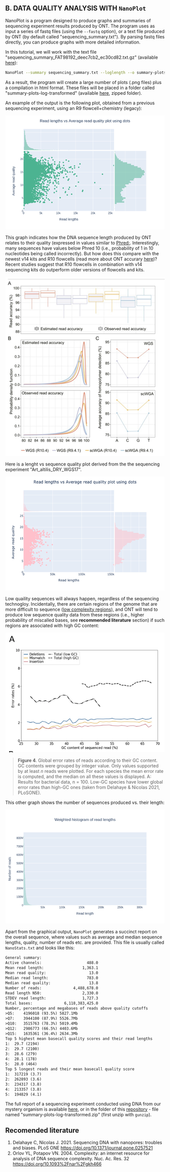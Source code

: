 ## B. DATA QUALITY ANALYSIS WITH `NanoPlot`
NanoPlot is a program designed to produce graphs and summaries of sequencing experiment results produced by ONT. The program uses as input a series of fastq files (using the `--fastq` option), or a text file produced by ONT (by default called "sequencing_summary.txt"). By parsing fastq files directly, you can produce graphs with more detailed information.

In this tutorial, we will work with the text file "sequencing_summary_FAT98192_deec7cb2_ec30cd82.txt.gz" (available [here](https://drive.google.com/file/d/1dy6Sf3TZVkq7S0GOjyy8UlWolUeFEsxv/view?usp=share_link)): 

```bash
NanoPlot --summary sequencing_summary.txt --loglength --o summary-plots-log-transformed
```

As a result, the program will create a large number of plots (.png files) plus a compilation in html format. These files will be placed in a folder called "summary-plots-log-transformed" (available [here]([https://github.com/siriusb-nox/Taller-Oxford-Nanopore-Dec-2022/tree/main/NanoPlot/](https://github.com/siriusb-nox/ONT-workshop-Oct-2023/blob/main/NanoPlot/summary-plots-log-transformed.zip)), zipped folder).

An example of the output is the following plot, obtained from a previous sequencing experiment, using an R9 flowcell+chemistry (legacy):

<p align="center">
 <img src="https://github.com/siriusb-nox/ONT-workshop-Oct-2023/blob/main/IMG/LengthvsQualityScatterPlot_dot.png" alt="Length vs Sequence quality"/>
</p>

This graph indicates how the DNA sequence length produced by ONT relates to their quality (expressed in values similar to [Phred:](https://en.wikipedia.org/wiki/Phred_quality_score). Interestingly, many sequences have values below Phred 10 (i.e., probability of 1 in 10 nucleotides being called incorrectly). But how does this compare with the newest v14 kits and R10 flowcells (read more about ONT accurary [here](https://nanoporetech.com/accuracy))? Recent studies suggest that R10 flowcells in combination with v14 sequencing kits do outperform older versions of flowcells and kits. 

<p align="center">
 <img src="https://github.com/siriusb-nox/ONT-workshop-Oct-2023/blob/main/IMG/Ni_al_2023_CompStrBioJ.png" alt="Length vs Sequence quality"/>
</p>

Here is a lenght vs sequence quality plot derived from the the sequencing experiment "Art_altilis_DRY_WGS17".  

<p align="center">
 <img src="https://github.com/siriusb-nox/ONT-workshop-Oct-2023/blob/main/IMG/LengthvsQualityScatterPlot_dot_Art_altilis_DRY_WGS17.png" alt="Length vs Sequence quality"/>
</p>



Low quaility sequences will always happen, regardless of the sequencing technogloy. Incidentally, there are certain regions of the genome that are more difficult to sequence ([low complexity regions](https://academic.oup.com/nar/article/32/suppl_2/W628/1040725)), and ONT will tend to produce low sequence quality data from these regions (i.e., higher probability of miscalled bases, see **recommended literature** section) if such regions are associated with high GC content:

<p align="centre">
 <img src="https://github.com/siriusb-nox/ONT-workshop-Oct-2023/blob/main/IMG/GC_qual_bias_ONT_Delahaye_Nicolas_2021_PLoSONE.png" alt="GC content and quality bias in ONT data"/>
</p>

>**Figure 4**. Global error rates of reads according to their GC content. GC contents were grouped by integer value. Only values supported by at least *n* reads were plotted. For each species the mean error rate is computed, and the median on all these values is displayed. A: Results for bacterial data, n = 100. Low-GC species have lower global error rates than high-GC ones (taken from Delahaye & Nicolas 2021, PLoSONE).

This other graph shows the number of sequences produced vs. their length:

<p align="centre">
 <img src="https://github.com/siriusb-nox/ONT-workshop-Oct-2023/blob/main/IMG/WeightedHistogramReadlength.png" alt="Length vs number of sequences"/>
</p>

Apart from the graphical output, `NanoPlot` generates a succinct report on the overall sequence, where values such as average and median sequence lengths, quality, number of reads etc. are provided. This file is usually called ``NanoStats.txt`` and looks like this:


```
General summary:         
Active channels:                    488.0
Mean read length:                 1,363.1
Mean read quality:                   13.0
Median read length:                 783.0
Median read quality:                 13.8
Number of reads:              4,488,678.0
Read length N50:                  2,330.0
STDEV read length:                1,727.3
Total bases:              6,118,383,425.0
Number, percentage and megabases of reads above quality cutoffs
>Q5:	4196018 (93.5%) 5827.1Mb
>Q7:	3944100 (87.9%) 5526.7Mb
>Q10:	3515763 (78.3%) 5019.4Mb
>Q12:	2986773 (66.5%) 4403.6Mb
>Q15:	1635361 (36.4%) 2634.3Mb
Top 5 highest mean basecall quality scores and their read lengths
1:	29.7 (2194)
2:	29.7 (2100)
3:	28.6 (279)
4:	28.1 (178)
5:	28.0 (464)
Top 5 longest reads and their mean basecall quality score
1:	317219 (3.7)
2:	262893 (3.6)
3:	234317 (3.8)
4:	213357 (3.8)
5:	194829 (4.1)

```

The full report of a sequencing experiment conducted using DNA from our mystery organism is available [here](https://drive.google.com/file/d/1jPEOJwQUAObTKwK9kZybFwkhUSoayszy/view?usp=share_link), or in the folder of this [repository](https://github.com/siriusb-nox/Taller-Oxford-Nanopore-Dec-2022/tree/main/NanoPlot) - file named "summary-plots-log-transformed.zip" (first unzip with `gunzip`). 

## Recomended literature
1. Delahaye C, Nicolas J. 2021. Sequencing DNA with nanopores: troubles and biases. PLoS ONE https://doi.org/10.1371/journal.pone.0257521
2. Orlov YL, Potapov VN. 2004. Complexity: an internet resource for analysis of DNA sequence complexity. Nuc. Ac. Res. 32 https://doi.org/10.1093%2Fnar%2Fgkh466

